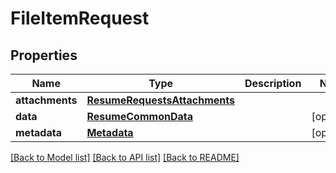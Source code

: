 # FileItemRequest


## Properties
Name | Type | Description | Notes
------------ | ------------- | ------------- | -------------
**attachments** | [**ResumeRequestsAttachments**](ResumeRequestsAttachments.md) |  | 
**data** | [**ResumeCommonData**](ResumeCommonData.md) |  | [optional] 
**metadata** | [**Metadata**](Metadata.md) |  | [optional] 

[[Back to Model list]](../README.md#documentation-for-models) [[Back to API list]](../README.md#documentation-for-api-endpoints) [[Back to README]](../README.md)


